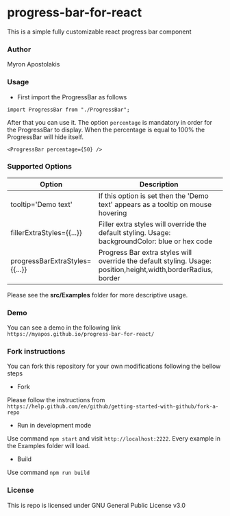 # progress-bar-for-react

This is a simple fully customizable react progress bar component

### Author

Myron Apostolakis

### Usage

- First import the ProgressBar as follows

`import ProgressBar from "./ProgressBar";`

After that you can use it. The option `percentage` is mandatory in order for the ProgressBar to display. When the percentage is equal to 100% the ProgressBar will hide itself.

`<ProgressBar percentage={50} />`

### Supported Options

| Option                         | Description                                                                                                    |
| ------------------------------ | -------------------------------------------------------------------------------------------------------------- |
| tooltip='Demo text'            | If this option is set then the 'Demo text' appears as a tooltip on mouse hovering                              |
| fillerExtraStyles={{...}}      | Filler extra styles will override the default styling. Usage: backgroundColor: blue or hex code                |
| progressBarExtraStyles={{...}} | Progress Bar extra styles will override the default styling. Usage: position,height,width,borderRadius, border |

Please see the **src/Examples** folder for more descriptive usage.

### Demo

You can see a demo in the following link `https://myapos.github.io/progress-bar-for-react/`

### Fork instructions

You can fork this repository for your own modifications following the bellow steps

- Fork

Please follow the instructions from `https://help.github.com/en/github/getting-started-with-github/fork-a-repo`

- Run in development mode

Use command `npm start` and visit `http://localhost:2222`. Every example in the Examples folder will load.

- Build

Use command `npm run build`

### License

This is repo is licensed under GNU General Public License v3.0
